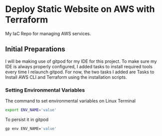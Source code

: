 # Deploy Static Website on AWS with Terraform
My IaC Repo for managing AWS services.

## Initial Preparations
I will be making use of gitpod for my IDE for this project. To make sure my IDE is always properly configured, I added tasks to install required tools every time I relaunch gitpod. For now, the two tasks I added are Tasks to Install AWS CLI and Terraform using the installation scripts.

### Setting Environmental Variables
The command to set environmental variables on Linux Terminal
```sh
export ENV_NAME='value'
```

To persist it in gitpod
```sh
gp env ENV_NAME='value'
```
